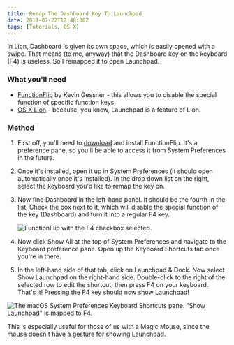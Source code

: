 ```yaml
---
title: Remap The Dashboard Key To Launchpad
date: 2011-07-22T12:48:00Z
tags: [Tutorials, OS X]
---
```


In Lion, Dashboard is given its own space, which is easily opened with a swipe.
That means (to me, anyway) that the Dashboard key on the keyboard (F4) is
useless. So I remapped it to open Launchpad. <!-- more -->

### What you'll need

- [FunctionFlip](http://kevingessner.com/software/functionflip/) by Kevin
  Gessner - this allows you to disable the special function of specific function
  keys.
- [OS X Lion](http://itunes.apple.com/gb/app/os-x-lion/id444303913?mt=12&at=10l7rn) -
  because, you know, Launchpad is a feature of Lion.

### Method

1. First off, you'll need to
   [download](http://kevingessner.com/software/functionflip/) and install
   FunctionFlip. It's a preference pane, so you'll be able to access it from
   System Preferences in the future.

2. Once it's installed, open it up in System Preferences (it should open
   automatically once it's installed). In the drop down list on the right,
   select the keyboard you'd like to remap the key on.

3. Now find Dashboard in the left-hand panel. It should be the fourth in the
   list. Check the box next to it, which will disable the special function of
   the key (Dashboard) and turn it into a regular F4 key.

   ![FunctionFlip with the F4 checkbox selected.](/img/2011-07-FunctionFlip.png)

4. Now click Show All at the top of System Preferences and navigate to the
   Keyboard preference pane. Open up the Keyboard Shortcuts tab once you're in
   there.

5. In the left-hand side of that tab, click on Launchpad & Dock. Now select Show
   Launchpad on the right-hand side. Double-click to the right of the selected
   row to edit the shortcut, then press F4 on your keyboard. That's it! Pressing
   the F4 key should now show Launchpad!

![The macOS System Preferences Keyboard Shortcuts pane. "Show Launchpad" is mapped to F4.](/img/2011-07-Shortcuts.png)

This is especially useful for those of us with a Magic Mouse, since the mouse
doesn't have a gesture for showing Launchpad.
